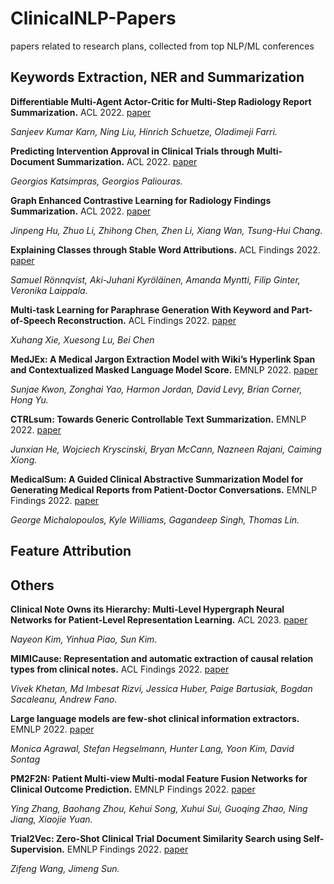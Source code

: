 # ClinicalNLP-Papers
papers related to research plans, collected from top NLP/ML conferences

## Keywords Extraction, NER and Summarization

**Differentiable Multi-Agent Actor-Critic for Multi-Step Radiology Report Summarization.** ACL 2022. [paper](https://aclanthology.org/2022.acl-long.109.pdf)

*Sanjeev Kumar Karn, Ning Liu, Hinrich Schuetze, Oladimeji Farri.*

**Predicting Intervention Approval in Clinical Trials through Multi-Document Summarization.** ACL 2022. [paper](https://aclanthology.org/2022.acl-long.137/)

*Georgios Katsimpras, Georgios Paliouras.*

**Graph Enhanced Contrastive Learning for Radiology Findings Summarization.** ACL 2022. [paper](https://aclanthology.org/2022.acl-long.320/)

*Jinpeng Hu, Zhuo Li, Zhihong Chen, Zhen Li, Xiang Wan, Tsung-Hui Chang.*

**Explaining Classes through Stable Word Attributions.** ACL Findings 2022. [paper](https://aclanthology.org/2022.findings-acl.85/)

*Samuel Rönnqvist, Aki-Juhani Kyröläinen, Amanda Myntti, Filip Ginter, Veronika Laippala.*

**Multi-task Learning for Paraphrase Generation With Keyword and Part-of-Speech Reconstruction.** ACL Findings 2022. [paper](https://aclanthology.org/2022.findings-acl.97/)

*Xuhang Xie, Xuesong Lu, Bei Chen*

**MedJEx: A Medical Jargon Extraction Model with Wiki’s Hyperlink Span and Contextualized Masked Language Model Score.** EMNLP 2022. [paper](https://aclanthology.org/2022.emnlp-main.805/)

*Sunjae Kwon, Zonghai Yao, Harmon Jordan, David Levy, Brian Corner, Hong Yu.*

**CTRLsum: Towards Generic Controllable Text Summarization.** EMNLP 2022. [paper](https://aclanthology.org/2022.emnlp-main.396/)

*Junxian He, Wojciech Kryscinski, Bryan McCann, Nazneen Rajani, Caiming Xiong.*

**MedicalSum: A Guided Clinical Abstractive Summarization Model for Generating Medical Reports from Patient-Doctor Conversations.** EMNLP Findings 2022. [paper](https://aclanthology.org/2022.findings-emnlp.349/)

*George Michalopoulos, Kyle Williams, Gagandeep Singh, Thomas Lin.*

## Feature Attribution 




## Others


**Clinical Note Owns its Hierarchy: Multi-Level Hypergraph Neural Networks for Patient-Level Representation Learning.** ACL 2023. [paper](https://arxiv.org/abs/2305.09756)

*Nayeon Kim, Yinhua Piao, Sun Kim.*

**MIMICause: Representation and automatic extraction of causal relation types from clinical notes.** ACL Findings 2022. [paper](https://aclanthology.org/2022.findings-acl.63/)

*Vivek Khetan, Md Imbesat Rizvi, Jessica Huber, Paige Bartusiak, Bogdan Sacaleanu, Andrew Fano.*

**Large language models are few-shot clinical information extractors.** EMNLP 2022. [paper](https://aclanthology.org/2022.emnlp-main.130/)

*Monica Agrawal, Stefan Hegselmann, Hunter Lang, Yoon Kim, David Sontag*

**PM2F2N: Patient Multi-view Multi-modal Feature Fusion Networks for Clinical Outcome Prediction.** EMNLP Findings 2022. [paper](https://aclanthology.org/2022.findings-emnlp.144/)

*Ying Zhang, Baohang Zhou, Kehui Song, Xuhui Sui, Guoqing Zhao, Ning Jiang, Xiaojie Yuan.*

**Trial2Vec: Zero-Shot Clinical Trial Document Similarity Search using Self-Supervision.** EMNLP Findings 2022. [paper](https://aclanthology.org/2022.findings-emnlp.476/)

*Zifeng Wang, Jimeng Sun.*
